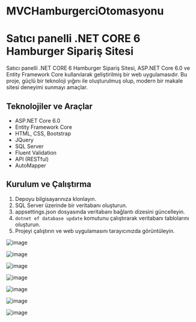 # MVCHamburgerciOtomasyonu

# Satıcı panelli .NET CORE 6 Hamburger Sipariş Sitesi
Satıcı panelli .NET CORE 6 Hamburger Sipariş Sitesi, ASP.NET Core 6.0 ve Entity Framework Core kullanılarak geliştirilmiş bir web uygulamasıdır. Bu proje, güçlü bir teknoloji yığını ile oluşturulmuş olup, modern bir makale sitesi deneyimi sunmayı amaçlar.

## Teknolojiler ve Araçlar

- ASP.NET Core 6.0
- Entity Framework Core
- HTML, CSS, Bootstrap
- JQuery
- SQL Server
- Fluent Validation
- API (RESTful)
- AutoMapper

## Kurulum ve Çalıştırma

1. Depoyu bilgisayarınıza klonlayın.
2. SQL Server üzerinde bir veritabanı oluşturun.
3. appsettings.json dosyasında veritabanı bağlantı dizesini güncelleyin.
4. `dotnet ef database update` komutunu çalıştırarak veritabanı tablolarını oluşturun.
5. Projeyi çalıştırın ve web uygulamasını tarayıcınızda görüntüleyin.



![image](https://github.com/EnesFevzi/MVCHamburgerciOtomasyonu/assets/118919666/217117a5-d590-44ca-98f3-1f9185fad067)

![image](https://github.com/EnesFevzi/MVCHamburgerciOtomasyonu/assets/118919666/114df466-a6fa-4c08-8fa9-e122bfc433c0)

![image](https://github.com/EnesFevzi/MVCHamburgerciOtomasyonu/assets/118919666/a5d47185-2b95-4388-b3bd-b584a581f6c5)

![image](https://github.com/EnesFevzi/MVCHamburgerciOtomasyonu/assets/118919666/9900ac01-8563-40b8-b259-0372b0db6da7)

![image](https://github.com/EnesFevzi/MVCHamburgerciOtomasyonu/assets/118919666/02b385a3-3515-4d40-9c39-b70f282d9af9)

![image](https://github.com/EnesFevzi/MVCHamburgerciOtomasyonu/assets/118919666/76306fa7-8f2f-4486-89c9-99f12eb8d168)

![image](https://github.com/EnesFevzi/MVCHamburgerciOtomasyonu/assets/118919666/35f6b827-3a39-441c-95a2-68d74f781f79)






